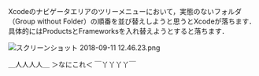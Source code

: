 <!-- title:Xcodeのツリーメニューの並び替えができないバグを見つけた -->
Xcodeのナビゲータエリアのツリーメニューにおいて，実態のないフォルダ（Group without Folder）の順番を並び替えしようと思うとXcodeが落ちます．具体的にはProductsとFrameworksを入れ替えようとすると落ちます．

![スクリーンショット 2018-09-11 12.46.23.png](./images/14bbd332-3450-b1f3-dcfa-6e16d96d340e.png)

＿人人人人＿
＞なにこれ＜
￣丫丫丫丫￣
